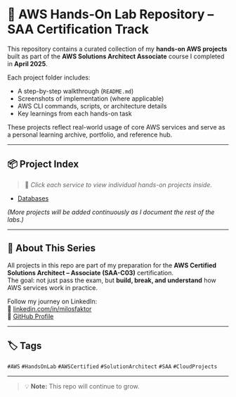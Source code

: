 # 🚀 AWS Hands-On Lab Repository – SAA Certification Track

This repository contains a curated collection of my **hands-on AWS projects** built as part of the **AWS Solutions Architect Associate** course I completed in **April 2025**.

Each project folder includes:
- A step-by-step walkthrough (`README.md`)
- Screenshots of implementation (where applicable)
- AWS CLI commands, scripts, or architecture details
- Key learnings from each hands-on task

These projects reflect real-world usage of core AWS services and serve as a personal learning archive, portfolio, and reference hub.

---

## 📦 Project Index

> 📌 *Click each service to view individual hands-on projects inside.*

- [Databases](Databases/)

*(More projects will be added continuously as I document the rest of the labs.)*

---

## 📌 About This Series

All projects in this repo are part of my preparation for the **AWS Certified Solutions Architect – Associate (SAA-C03)** certification.  
The goal: not just pass the exam, but **build, break, and understand** how AWS services work in practice.

Follow my journey on LinkedIn:  
🔗 [linkedin.com/in/milosfaktor](https://linkedin.com/in/milos-faktor-78b429255)  
🔗 [GitHub Profile](https://github.com/MilosFaktor)

---

## 🏷️ Tags  

`#AWS` `#HandsOnLab` `#AWSCertified` `#SolutionArchitect` `#SAA` `#CloudProjects` 

---

> 💡 **Note:** This repo will continue to grow.
